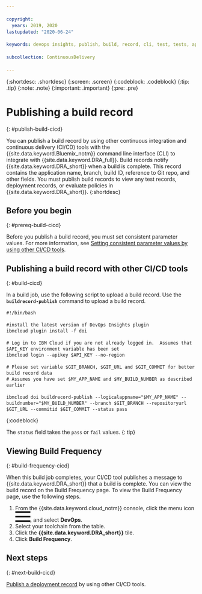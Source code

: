 ```yaml
---

copyright:
  years: 2019, 2020
lastupdated: "2020-06-24"

keywords: devops insights, publish, build, record, cli, test, tests, app

subcollection: ContinuousDelivery

---
```


{:shortdesc: .shortdesc}
{:screen: .screen}
{:codeblock: .codeblock}
{:tip: .tip}
{:note: .note}
{:important: .important}
{:pre: .pre}

# Publishing a build record 
{: #publish-build-cicd}

You can publish a build record by using other continuous integration and continuous delivery (CI/CD) tools with the {{site.data.keyword.Bluemix_notm}} command line interface (CLI) to integrate with {{site.data.keyword.DRA_full}}. Build records notify {{site.data.keyword.DRA_short}} when a build is complete. This record contains the application name, branch, build ID, reference to Git repo, and other fields. You must publish build records to view any test records, deployment records, or evaluate policies in {{site.data.keyword.DRA_short}}.
{:shortdesc}


## Before you begin
{: #prereq-build-cicd}

Before you publish a build record, you must set consistent parameter values. For more information, see [Setting consistent parameter values by using other CI/CD tools](/docs/ContinuousDelivery?topic=ContinuousDelivery-setting-values-cicd).


## Publishing a build record with other CI/CD tools
{: #build-cicd}

In a build job, use the following script to upload a build record. Use the **`buildrecord-publish`** command to upload a build record. 

```
#!/bin/bash

#install the latest version of DevOps Insights plugin
ibmcloud plugin install -f doi

# Log in to IBM Cloud if you are not already logged in.  Assumes that $API_KEY environment variable has been set
ibmcloud login --apikey $API_KEY --no-region

# Please set variable $GIT_BRANCH, $GIT_URL and $GIT_COMMIT for better build record data
# Assumes you have set $MY_APP_NAME and $MY_BUILD_NUMBER as described earlier

ibmcloud doi buildrecord-publish --logicalappname="$MY_APP_NAME" --buildnumber="$MY_BUILD_NUMBER" --branch $GIT_BRANCH --repositoryurl $GIT_URL --commitid $GIT_COMMIT --status pass
```
{:codeblock}

The `status` field takes the `pass` or `fail` values.
{: tip}


## Viewing Build Frequency
{: #build-frequency-cicd}

When this build job completes, your CI/CD tool publishes a message to {{site.data.keyword.DRA_short}} that a build is complete. You can view the build record on the Build Frequency page. To view the Build Frequency page, use the following steps.

1. From the {{site.data.keyword.cloud_notm}} console, click the menu icon ![hamburger icon](images/icon_hamburger.svg), and select **DevOps**.
2. Select your toolchain from the table.  
3. Click the **{{site.data.keyword.DRA_short}}** tile.
4. Click **Build Frequency**.  


## Next steps
{: #next-build-cicd} 

[Publish a deployment record](/docs/ContinuousDelivery?topic=ContinuousDelivery-publish-deploy-cicd) by using other CI/CD tools.
